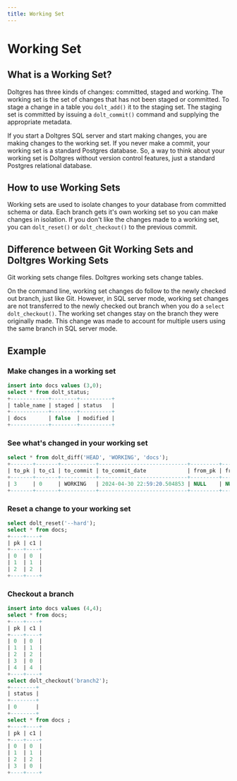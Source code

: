 ```yaml
---
title: Working Set
---
```


# Working Set

## What is a Working Set?

Doltgres has three kinds of changes: committed, staged and working. The working set is the set of
changes that has not been staged or committed. To stage a change in a table you `dolt_add()` it to
the staging set. The staging set is committed by issuing a `dolt_commit()` command and supplying the
appropriate metadata.

If you start a Doltgres SQL server and start making changes, you are making changes to the working
set. If you never make a commit, your working set is a standard Postgres database. So, a way to think
about your working set is Doltgres without version control features, just a standard Postgres
relational database.

## How to use Working Sets

Working sets are used to isolate changes to your database from committed schema or data. Each branch
gets it's own working set so you can make changes in isolation. If you don't like the changes made
to a working set, you can `dolt_reset()` or `dolt_checkout()` to the previous commit.

## Difference between Git Working Sets and Doltgres Working Sets

Git working sets change files. Doltgres working sets change tables.

On the command line, working set changes do follow to the newly checked out branch, just like
Git. However, in SQL server mode, working set changes are not transferred to the newly checked out
branch when you do a `select dolt_checkout()`. The working set changes stay on the branch they were
originally made. This change was made to account for multiple users using the same branch in SQL
server mode.

## Example

### Make changes in a working set

```sql
insert into docs values (3,0);
select * from dolt_status;
+------------+--------+----------+
| table_name | staged | status   |
+------------+--------+----------+
| docs       | false  | modified |
+------------+--------+----------+
```

### See what's changed in your working set

```sql
select * from dolt_diff('HEAD', 'WORKING', 'docs');
+-------+-------+-----------+----------------------------+---------+---------+-------------+-------------------------+-----------+
| to_pk | to_c1 | to_commit | to_commit_date             | from_pk | from_c1 | from_commit | from_commit_date        | diff_type |
+-------+-------+-----------+----------------------------+---------+---------+-------------+-------------------------+-----------+
| 3     | 0     | WORKING   | 2024-04-30 22:59:20.504853 | NULL    | NULL    | HEAD        | 2024-04-30 22:57:42.846 | added     |
+-------+-------+-----------+----------------------------+---------+---------+-------------+-------------------------+-----------+
```

### Reset a change to your working set

```sql
select dolt_reset('--hard');
select * from docs;
+----+----+
| pk | c1 |
+----+----+
| 0  | 0  |
| 1  | 1  |
| 2  | 2  |
+----+----+
```

### Checkout a branch

```sql
insert into docs values (4,4);
select * from docs;
+----+----+
| pk | c1 |
+----+----+
| 0  | 0  |
| 1  | 1  |
| 2  | 2  |
| 3  | 0  |
| 4  | 4  |
+----+----+
select dolt_checkout('branch2');
+--------+
| status |
+--------+
| 0      |
+--------+
select * from docs ;
+----+----+
| pk | c1 |
+----+----+
| 0  | 0  |
| 1  | 1  |
| 2  | 2  |
| 3  | 0  |
+----+----+
```
